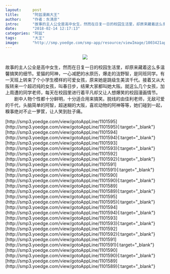 ```yaml
---
layout:     post
title:      "阿兹漫画大王"
author:     "作者：东清彦"
intro:      "故事的主人公全是高中女生，然而在日复一日的校园生活里，却原来藏着这么多温馨搞笑的细节。爱猫的阿神，一心减肥的水原历，爆走的泷野智，是同班同学。有一天班上转来了个小学生模样的可爱女孩，原来她是跳级生美滨千代。接着又从大阪转来一个超迟纯的女孩，叫春日步，结果大家都叫她大阪。就这么几个女孩，加上周遭的同学老师，每天在校园里进行着平凡却又让人想爆笑的校园漫画情节。 　　剧中人物个性都十分鲜明，十分适合用来搞笑。脱线的由佳利老师，无敌可爱的千代，头脑简单的阿智，超迷糊的大阪，喜欢动物的阿神等等，她们碰到一起，糗事绝对不止一箩筐，让人笑到肚子痛。"
date:       "2018-02-14 12:17:13"
categories: "阿兹"
tags:       "大王"
image:      "http://smp.yoedge.com/smp-app/resource/viewImage/1003421appline.png"
---
```

<div style="text-align: center">
<p><img src="http://smp.yoedge.com/smp-app/resource/viewImage/1003421appline.png"/></p>
</div>
<p class="post-meta">
<span>故事的主人公全是高中女生，然而在日复一日的校园生活里，却原来藏着这么多温馨搞笑的细节。爱猫的阿神，一心减肥的水原历，爆走的泷野智，是同班同学。有一天班上转来了个小学生模样的可爱女孩，原来她是跳级生美滨千代。接着又从大阪转来一个超迟纯的女孩，叫春日步，结果大家都叫她大阪。就这么几个女孩，加上周遭的同学老师，每天在校园里进行着平凡却又让人想爆笑的校园漫画情节。 　　剧中人物个性都十分鲜明，十分适合用来搞笑。脱线的由佳利老师，无敌可爱的千代，头脑简单的阿智，超迷糊的大阪，喜欢动物的阿神等等，她们碰到一起，糗事绝对不止一箩筐，让人笑到肚子痛。</span>
</p>
[http://smp3.yoedge.com/view/gotoAppLine/1101595](http://smp3.yoedge.com/view/gotoAppLine/1101595){:target="_blank"}
[http://smp3.yoedge.com/view/gotoAppLine/1101594](http://smp3.yoedge.com/view/gotoAppLine/1101594){:target="_blank"}
[http://smp3.yoedge.com/view/gotoAppLine/1101593](http://smp3.yoedge.com/view/gotoAppLine/1101593){:target="_blank"}
[http://smp3.yoedge.com/view/gotoAppLine/1101592](http://smp3.yoedge.com/view/gotoAppLine/1101592){:target="_blank"}
[http://smp3.yoedge.com/view/gotoAppLine/1101591](http://smp3.yoedge.com/view/gotoAppLine/1101591){:target="_blank"}
[http://smp3.yoedge.com/view/gotoAppLine/1101590](http://smp3.yoedge.com/view/gotoAppLine/1101590){:target="_blank"}
[http://smp3.yoedge.com/view/gotoAppLine/1101589](http://smp3.yoedge.com/view/gotoAppLine/1101589){:target="_blank"}
[http://smp3.yoedge.com/view/gotoAppLine/1101595](http://smp3.yoedge.com/view/gotoAppLine/1101595){:target="_blank"}
[http://smp3.yoedge.com/view/gotoAppLine/1101594](http://smp3.yoedge.com/view/gotoAppLine/1101594){:target="_blank"}
[http://smp3.yoedge.com/view/gotoAppLine/1101593](http://smp3.yoedge.com/view/gotoAppLine/1101593){:target="_blank"}
[http://smp3.yoedge.com/view/gotoAppLine/1101592](http://smp3.yoedge.com/view/gotoAppLine/1101592){:target="_blank"}
[http://smp3.yoedge.com/view/gotoAppLine/1101591](http://smp3.yoedge.com/view/gotoAppLine/1101591){:target="_blank"}
[http://smp3.yoedge.com/view/gotoAppLine/1101590](http://smp3.yoedge.com/view/gotoAppLine/1101590){:target="_blank"}
[http://smp3.yoedge.com/view/gotoAppLine/1101589](http://smp3.yoedge.com/view/gotoAppLine/1101589){:target="_blank"}


